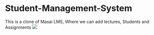 # Student-Management-System
This is a clone of Masai LMS, Where we can add lectures, Students and Assignments
<img src="https://bhatteryash.github.io/images/Project_2.PNG"></img>
